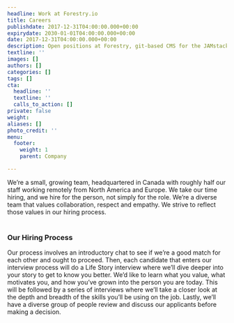 ```yaml
---
headline: Work at Forestry.io
title: Careers
publishdate: 2017-12-31T04:00:00.000+00:00
expirydate: 2030-01-01T04:00:00.000+00:00
date: 2017-12-31T04:00:00.000+00:00
description: Open positions at Forestry, git-based CMS for the JAMstack
textline: ''
images: []
authors: []
categories: []
tags: []
cta:
  headline: ''
  textline: ''
  calls_to_action: []
private: false
weight: 
aliases: []
photo_credit: ''
menu:
  footer:
    weight: 1
    parent: Company

---
```

We’re a small, growing team, headquartered in Canada with roughly half our staff working remotely from North America and Europe. We take our time hiring, and we hire for the person, not simply for the role. We’re a diverse team that values collaboration, respect and empathy. We strive to reflect those values in our hiring process.  
<br/>

### Our Hiring Process

Our process involves an introductory chat to see if we’re a good match for each other and ought to proceed. Then, each candidate that enters our interview process will do a Life Story interview where we’ll dive deeper into your story to get to know you better. We’d like to learn what you value, what motivates you, and how you’ve grown into the person you are today. This will be followed by a series of interviews where we’ll take a closer look at the depth and breadth of the skills you’ll be using on the job. Lastly, we’ll have a diverse group of people review and discuss our applicants before making a decision.  
<!--more-->